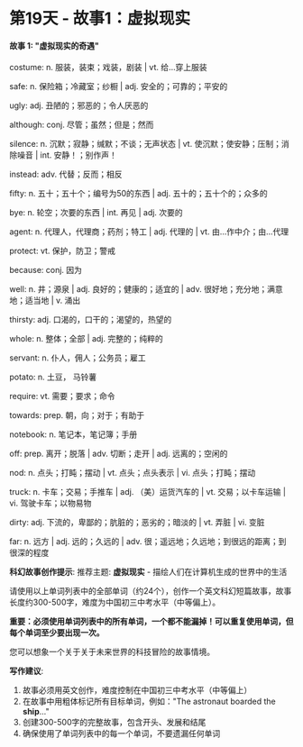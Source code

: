 # 第19天 - 故事1：虚拟现实

#### 故事 1: "虚拟现实的奇遇"

costume: n. 服装，装束；戏装，剧装 | vt. 给…穿上服装

safe: n. 保险箱；冷藏室；纱橱 | adj. 安全的；可靠的；平安的

ugly: adj. 丑陋的；邪恶的；令人厌恶的

although: conj. 尽管；虽然；但是；然而

silence: n. 沉默；寂静；缄默；不谈；无声状态 | vt. 使沉默；使安静；压制；消除噪音 | int. 安静！；别作声！

instead: adv. 代替；反而；相反

fifty: n. 五十；五十个；编号为50的东西 | adj. 五十的；五十个的；众多的

bye: n. 轮空；次要的东西 | int. 再见 | adj. 次要的

agent: n. 代理人，代理商；药剂；特工 | adj. 代理的 | vt. 由…作中介；由…代理

protect: vt. 保护，防卫；警戒

because: conj. 因为

well: n. 井；源泉 | adj. 良好的；健康的；适宜的 | adv. 很好地；充分地；满意地；适当地 | v. 涌出

thirsty: adj. 口渴的，口干的；渴望的，热望的

whole: n. 整体；全部 | adj. 完整的；纯粹的

servant: n. 仆人，佣人；公务员；雇工

potato: n.  土豆， 马铃薯

require: vt. 需要；要求；命令

towards: prep. 朝，向；对于；有助于

notebook: n. 笔记本，笔记簿；手册

off: prep. 离开；脱落 | adv. 切断；走开 | adj. 远离的；空闲的

nod: n. 点头；打盹；摆动 | vt. 点头；点头表示 | vi. 点头；打盹；摆动

truck: n. 卡车；交易；手推车 | adj. （美）运货汽车的 | vt. 交易；以卡车运输 | vi. 驾驶卡车；以物易物

dirty: adj. 下流的，卑鄙的；肮脏的；恶劣的；暗淡的 | vt. 弄脏 | vi. 变脏

far: n. 远方 | adj. 远的；久远的 | adv. 很；遥远地；久远地；到很远的距离；到很深的程度

**科幻故事创作提示**:
推荐主题: **虚拟现实** - 描绘人们在计算机生成的世界中的生活

请使用以上单词列表中的全部单词（约24个），创作一个英文科幻短篇故事，故事长度约300-500字，难度为中国初三中考水平（中等偏上）。

**重要：必须使用单词列表中的所有单词，一个都不能漏掉！可以重复使用单词，但每个单词至少要出现一次。**

您可以想象一个关于关于未来世界的科技冒险的故事情境。

**写作建议**: 
1. 故事必须用英文创作，难度控制在中国初三中考水平（中等偏上）
2. 在故事中用粗体标记所有目标单词，例如："The astronaut boarded the **ship**..."
3. 创建300-500字的完整故事，包含开头、发展和结尾
4. 确保使用了单词列表中的每一个单词，不要遗漏任何单词
